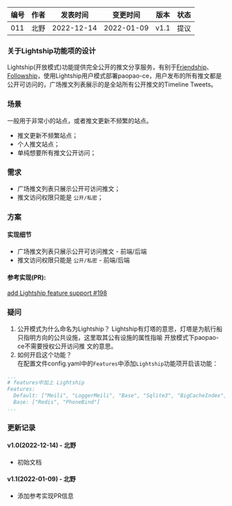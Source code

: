 | 编号 | 作者 | 发表时间 | 变更时间 | 版本 | 状态 |
| ----- | ----- | ----- | ----- | ----- | ----- |
| 011| 北野 | 2022-12-14 | 2022-01-09 | v1.1 | 提议 |

### 关于Lightship功能项的设计
Lightship(开放模式)功能提供完全公开的推文分享服务，有别于[Friendship](002-关于Friendship功能项的设计.md "关于Friendship功能项的设计")、[Followship](003-关于Followship功能项的设计.md "关于Followship功能项的设计")，使用Lightship用户模式部署paopao-ce，用户发布的所有推文都是公开可访问的，广场推文列表展示的是全站所有公开推文的Timeline Tweets。

### 场景
一般用于非常小的站点，或者推文更新不频繁的站点。
* 推文更新不频繁站点；
* 个人推文站点；
* 单纯想要所有推文公开访问；

### 需求
* 广场推文列表只展示公开可访问推文；
* 推文访问权限只能是 `公开/私密`；

### 方案

#### 实现细节
* 广场推文列表只展示公开可访问推文 - 前端/后端   
* 推文访问权限只能是 `公开/私密` - 前端/后端  

#### 参考实现(PR):  
[add Lightship feature support #198](https://github.com/rocboss/paopao-ce/pull/198)  

### 疑问

1. 公开模式为什么命名为Lightship？
Lightship有灯塔的意思，灯塔是为航行船只指明方向的公共设施，这里取其公有设施的属性指喻 开放模式下paopao-ce不需要授权公开访问推 文的意思。    
1. 如何开启这个功能？     
在配置文件config.yaml中的`Features`中添加`Lightship`功能项开启该功能：
```yaml
...
# features中加上 Lightship
Features:
  Default: ["Meili", "LoggerMeili", "Base", "Sqlite3", "BigCacheIndex", "MinIO", "Lightship"]
  Base: ["Redis", "PhoneBind"]
...
```

### 更新记录
#### v1.0(2022-12-14) - 北野
* 初始文档
#### v1.1(2022-01-09) - 北野
* 添加参考实现PR信息
